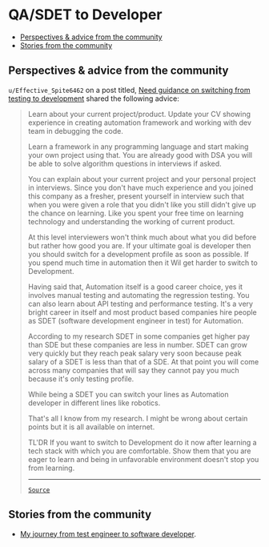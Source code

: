 <!-- omit from toc -->
# QA/SDET to Developer

- [Perspectives \& advice from the community](#perspectives--advice-from-the-community)
- [Stories from the community](#stories-from-the-community)

## Perspectives & advice from the community

`u/Effective_Spite6462` on a post titled, [Need guidance on switching from testing to development](https://www.reddit.com/r/developersIndia/comments/twol6c/need_guidance_on_switching_from_testing_to/)
shared the following advice:

<blockquote>

Learn about your current project/product. Update your CV showing experience in
creating automation framework and working with dev team in debugging the code.

Learn a framework in any programming language and start making your own project
using that. You are already good with DSA you will be able to solve algorithm
questions in interviews if asked.

You can explain about your current project and your personal project in
interviews. Since you don't have much experience and you joined this company as
a fresher, present yourself in interview such that when you were given a role
that you didn't like you still didn't give up the chance on learning. Like you
spent your free time on learning technology and understanding the working of
current product.

At this level interviewers won't think much about what you did before but rather
how good you are. If your ultimate goal is developer then you should switch for
a development profile as soon as possible. If you spend much time in automation
then it Wil get harder to switch to Development.

Having said that, Automation itself is a good career choice, yes it involves
manual testing and automating the regression testing. You can also learn about
API testing and performance testing. It's a very bright career in itself and
most product based companies hire people as SDET (software development engineer
in test) for Automation.

According to my research SDET in some companies get higher pay than SDE but
these companies are less in number. SDET can grow very quickly but they reach
peak salary very soon because peak salary of a SDET is less than that of a SDE.
At that point you will come across many companies that will say they cannot pay
you much because it's only testing profile.

While being a SDET you can switch your lines as Automation developer in
different lines like robotics.

That's all I know from my research. I might be wrong about certain points but it
is all available on internet.

TL'DR If you want to switch to Development do it now after learning a tech stack
with which you are comfortable. Show them that you are eager to learn and being
in unfavorable environment doesn't stop you from learning.

---

[`Source`](https://www.reddit.com/r/developersIndia/comments/twol6c/comment/i3gpwlg/)

</blockquote>

## Stories from the community

- [My journey from test engineer to software developer](https://www.reddit.com/r/developersIndia/comments/16wy6es/my_journey_from_test_engineer_to_software/).
